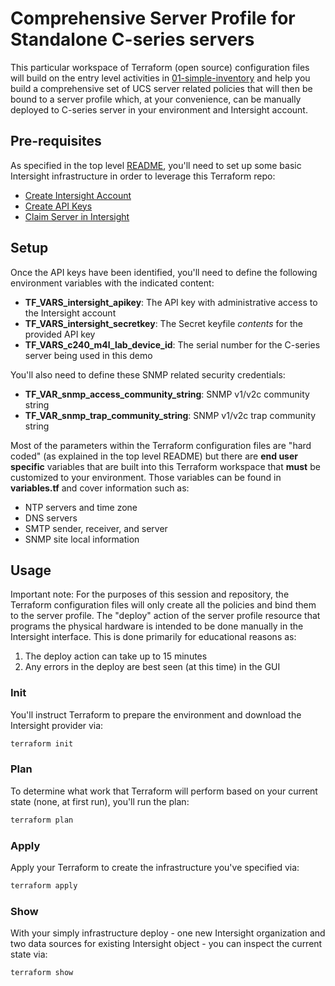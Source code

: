 # Comprehensive Server Profile for Standalone C-series servers

This particular workspace of Terraform (open source) configuration files
will build on the entry level activities in
[01-simple-inventory](../01-simple-inventory/README.md)
and help you build a comprehensive set of UCS server related policies that
will then be bound to a server profile which, at your convenience, can be
manually deployed to C-series server in your environment and Intersight
account.

## Pre-requisites

As specified in the top level [README](../README.md), you'll need to set up
some basic Intersight infrastructure in order to leverage this Terraform repo:

- [Create Intersight Account](https://intersight.com/help/getting_started#create_a_cisco_intersight_account)
- [Create API Keys](https://intersight.com/help/features#api_keys)
- [Claim Server in Intersight](https://intersight.com/help/getting_started#target_claim)

## Setup

Once the API keys have been identified, you'll need to define the following environment
variables with the indicated content:

- **TF_VARS_intersight_apikey**: The API key with administrative access to the Intersight account
- **TF_VARS_intersight_secretkey**: The Secret keyfile *contents* for the provided API key
- **TF_VARS_c240_m4l_lab_device_id**: The serial number for the C-series server being used in this demo

You'll also need to define these SNMP related security credentials:

- **TF_VAR_snmp_access_community_string**: SNMP v1/v2c community string
- **TF_VAR_snmp_trap_community_string**: SNMP v1/v2c trap community string

Most of the parameters within the Terraform configuration files are "hard coded" (as explained
in the top level README) but there are **end user specific** variables that are built into this
Terraform workspace that **must** be customized to your environment.  Those variables can be
found in **variables.tf** and cover information such as:

- NTP servers and time zone
- DNS servers
- SMTP sender, receiver, and server
- SNMP site local information

## Usage

Important note:  For the purposes of this session and repository, the Terraform
configuration files will only create all the policies and bind them to the
server profile. The "deploy" action of the server profile resource that
programs the physical hardware is intended to be done manually in the
Intersight interface. This is done primarily for educational reasons as:

1. The deploy action can take up to 15 minutes
1. Any errors in the deploy are best seen (at this time) in the GUI

### Init

You'll instruct Terraform to prepare the environment and download the Intersight
provider via:

```bash
terraform init
```

### Plan 

To determine what work that Terraform will perform based on your current state
(none, at first run), you'll run the plan:

```bash
terraform plan
```

### Apply

Apply your Terraform to create the infrastructure you've specified via:

```bash
terraform apply
```

### Show

With your simply infrastructure deploy - one new Intersight organization and two data
sources for existing Intersight object - you can inspect the current state via:

```bash
terraform show
```

